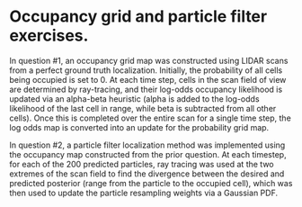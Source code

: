 # Occupancy grid and particle filter exercises.

In question #1, an occupancy grid map was constructed using LIDAR scans from a perfect ground truth localization. Initially, the probability of all cells being occupied is set to 0. At each time step, cells in the scan field of view are determined by ray-tracing, and their log-odds occupancy likelihood is updated via an alpha-beta heuristic (alpha is added to the log-odds likelihood of the last cell in range, while beta is subtracted from all other cells). Once this is completed over the entire scan for a single time step, the log odds map is converted into an update for the probability grid map.

In question #2, a particle filter localization method was implemented using the occupancy map constructed from the prior question. At each timestep, for each of the 200 predicted particles, ray tracing was used at the two extremes of the scan field to find the divergence between the desired and predicted posterior (range from the particle to the occupied cell), which was then used to update the particle resampling weights via a Gaussian PDF.
